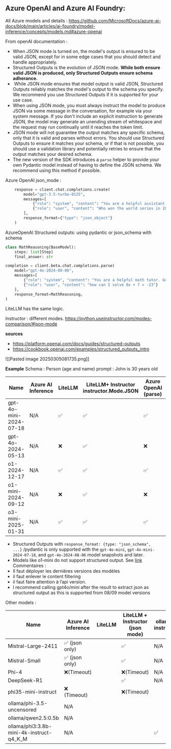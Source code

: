 
## Azure OpenAI and Azure AI Foundry: 

All Azure models and details : https://github.com/MicrosoftDocs/azure-ai-docs/blob/main/articles/ai-foundry/model-inference/concepts/models.md#azure-openai

From openAI documentation : 
- When JSON mode is turned on, the model's output is ensured to be valid JSON, except for in some edge cases that you should detect and handle appropriately.
- Structured Outputs is the evolution of JSON mode. **While both ensure valid JSON is produced, only Structured Outputs ensure schema adherance.** 
-  While JSON mode ensures that model output is valid JSON, Structured Outputs reliably matches the model's output to the schema you specify. We recommend you use Structured Outputs if it is supported for your use case.
- When using JSON mode, you must always instruct the model to produce JSON via some message in the conversation, for example via your system message. If you don't include an explicit instruction to generate JSON, the model may generate an unending stream of whitespace and the request may run continually until it reaches the token limit.
- JSON mode will not guarantee the output matches any specific schema, only that it is valid and parses without errors. You should use Structured Outputs to ensure it matches your schema, or if that is not possible, you should use a validation library and potentially retries to ensure that the output matches your desired schema.
- The new version of the SDK introduces a `parse` helper to provide your own Pydantic model instead of having to define the JSON schema. We recommend using this method if possible.

Azure OpenAI json_mode : 
```python
    response = client.chat.completions.create(
        model="gpt-3.5-turbo-0125",
        messages=[
            {"role": "system", "content": "You are a helpful assistant designed to output JSON."},
            {"role": "user", "content": "Who won the world series in 2020? Please respond in the format {winner: ...}"}
        ],
        response_format={"type": "json_object"}
    )
```


AzureOpenAI Structured outputs: using pydantic or json_schema with schema
```python
class MathReasoning(BaseModel):
    steps: list[Step]
    final_answer: str

completion = client.beta.chat.completions.parse(
    model="gpt-4o-2024-08-06",
    messages=[
        {"role": "system", "content": "You are a helpful math tutor. Guide the user through the solution step by step."},
        {"role": "user", "content": "how can I solve 8x + 7 = -23"}
    ],
    response_format=MathReasoning,
)
```
LiteLLM has the same logic.

Instructor : different modes. https://python.useinstructor.com/modes-comparison/#json-mode

**sources**
- https://platform.openai.com/docs/guides/structured-outputs
- https://cookbook.openai.com/examples/structured_outputs_intro

![[Pasted image 20250305081735.png]]

**Example**
Schema : Person (age and name)
prompt : John is 30 years old

| Name                   | Azure AI Inference | LiteLLM | LiteLLM+ Instructor instructor.Mode.JSON | Azure OpenAI (parse) | Azure OpenAI |     |
| ---------------------- | ------------------ | ------- | ---------------------------------------- | -------------------- | ------------ | --- |
| gpt-4o-mini-2024-07-18 | N/A                | ✅       | ✅                                        | ✅                    | ✅            |     |
| gpt-4o-2024-05-13      | N/A                | ❌       | ✅                                        | ❌                    | ✅            |     |
| o1-2024-12-17          | N/A                | ✅       | ✅                                        | ✅                    | ✅            |     |
| o1-mini-2024-09-12     | N/A                | ❌       | ✅                                        | ❌                    | ❌            |     |
| o3-mini-2025-01-31     | N/A                | ✅       | ✅                                        | ✅                    | ✅            |     |

- Structured Outputs with `response_format: {type: "json_schema", ...}` /pydantic is only supported with the `gpt-4o-mini`, `gpt-4o-mini-2024-07-18`, and `gpt-4o-2024-08-06` model snapshots and later.
- Models like o1-mini do not support structured output. See [link](https://github.com/MicrosoftDocs/azure-ai-docs/blob/main/articles/ai-foundry/model-inference/concepts/models.md#azure-openai) 
Commentaires : 
- Il faut déployer les dernières versions des modèles 
- il faut enlever le content filtering
- il faut faire attention à l’api version.
- I recommend calling gpt4o/mini after the result to extract json as structured output as this is supported from 08/09 model versions

Other models : 

| Name                                     | Azure AI Inference | LiteLLM | LiteLLM + Instructor (json mode) | ollama + instructor |
| ---------------------------------------- | ------------------ | ------- | -------------------------------- | ------------------- |
| Mistral-Large-2411                       | ✅ (json only)      |         | ✅                                | N/A                 |
| Mistral-Small                            | ✅ (json only)      |         | ✅                                | N/A                 |
| Phi-4                                    | ❌(Timeout)         |         | ❌(Timeout)                       | N/A                 |
| DeepSeek-R1                              |                    |         | ✅                                | N/A                 |
| phi35-mini-instruct                      | ❌ (Timeout)        |         | ❌(Timeout)                       |                     |
| ollama/phi-3.5-uncensored                | N/A                |         |                                  |                     |
| ollama/qwen2.5:0.5b                      | N/A                |         |                                  |                     |
| ollama/phi3:3.8b-mini-4k-instruct-q4_K_M | N/A                |         |                                  | ✅                   |
